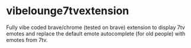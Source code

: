 # vibelounge7tvextension
Fully vibe coded brave/chrome (tested on brave) extension to display 7tv emotes and replace the default emote autocomplete (for old people) with emotes from 7tv.
